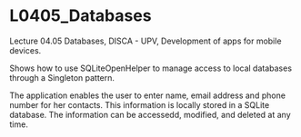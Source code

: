 # L0405_Databases
Lecture 04.05 Databases, DISCA - UPV, Development of apps for mobile devices.

Shows how to use SQLiteOpenHelper to manage access to local databases through a Singleton pattern.

The application enables the user to enter name, email address and phone number for her contacts.
This information is locally stored in a SQLite database.
The information can be accessedd, modified, and deleted at any time.
